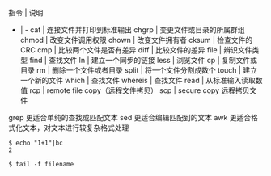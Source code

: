 指令 | 说明
- | -
cat | 连接文件并打印到标准输出
chgrp | 变更文件或目录的所属群组
chmod | 改变文件调用权限
chown | 改变文件拥有者
cksum | 检查文件的CRC
cmp | 比较两个文件是否有差异
diff | 比较文件的差异
file | 辨识文件类型
find | 查找文件
ln | 建立一个同步的链接
less | 浏览文件
cp | 复制文件或目录
rm | 删除一个文件或者目录
split | 将一个文件分割成数个
touch | 建立一个新的文件
which | 查找文件
whereis | 查找文件
read | 从标准输入读取数值
rcp | remote file copy（远程文件拷贝）
scp | secure copy 远程拷贝文件


grep 更适合单纯的查找或匹配文本
sed 更适合编辑匹配到的文本
awk 更适合格式化文本，对文本进行较复杂格式处理

```
$ echo "1+1"|bc
2
```

```
$ tail -f filename
```
